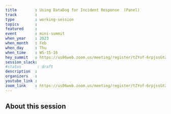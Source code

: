```yaml
---
title        : Using DataDog for Incident Response  (Panel)
track        :
type         : working-session
topics       :
featured     :
event        : mini-summit
when_year    : 2023
when_month   : Feb
when_day     : Thu
when_time    : WS-15-16
hey_summit   : https://us06web.zoom.us/meeting/register/tZYof-6rpjssGt2AmxTbTeV_yJlXE5TwvxRC
session_slack:
#status       : draft
description  :
organizers   :
youtube_link :
zoom_link    : https://us06web.zoom.us/meeting/register/tZYof-6rpjssGt2AmxTbTeV_yJlXE5TwvxRC
---
```


## About this session
